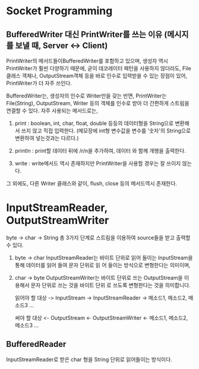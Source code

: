 # Socket Programming

## BufferedWriter 대신 PrintWriter를 쓰는 이유 (메시지를 보낼 때, Server <-> Client)

PrintWriter의 메서드들이BufferedWriter를 포함하고 있으며, 
생성자 역시 PrintWriter가 훨씬 다양하기 때문에, 
굳이 데코레이터 패턴을 사용하지 않더라도, File클래스 객체나,
OutputStream객체 등을 바로 인수로 입력받을 수 있는 장점이 있어, 
PrintWriter가 더 자주 쓰인다.

BufferedWriter는, 생성자의 인수로 Writer만을 갖는 반면,
PrintWriter는 File(String), OutputStream, Writer 등의 객체를 
인수로 받아 더 간편하게 스트림을 연결할 수 있다.
자주 사용되는 메서드로는,

1. print : boolean, int, char, float, double 등등의 데이터형을 String으로 변환해서 쓰지 않고 직접 입력한다. (메모장에 int형 변수값을 변수를 '숫자'의 String으로 변환하여 넣는것과는 다르다.)

2. println : print할 데이터 뒤에 /r/n을 추가하여, 데이터 와 함께 개행을 출력한다.

3. write : write메서드 역시 존재하지만 PrintWriter을 사용할 경우는 잘 쓰이지 않는다.

그 외에도, 다른 Writer 클래스와 같이, flush, close 등의 메서드역시 존재한다.



# InputStreamReader, OutputStreamWriter

byte -> char -> String 총 3가지 단계로 스트림을 이용하여 source들을 받고 출력할 수 있다.


1. byte -> char
	InputStreamReader는 바이트 단위로 읽어 들이는 InputStream을 통해 데이터를 읽어 들여 문자 단위로 읽	어 들이는 방식으로 변형한다는 의미이며,


2. char -> byte
	OutputStreamWriter는 바이트 단위로 쓰는 OutputStream을 이용해서 문자 단위로 쓰는 것을 바이트 단위
	로 쓰도록 변형한다는 것을 의미합니다.
	
	읽어야 할 대상 -> InputStream -> InputStreamReader -> 메소드1, 메소드2, 메소드3 ...
	
	써야 할 대상 <- OutputStream <- OutputStreamWriter <- 메소드1, 메소드2, 메소드3 ...
	
## BufferedReader

InputStreamReader로 받은 char 형을 String 단위로 읽어들이는 방식이다.
